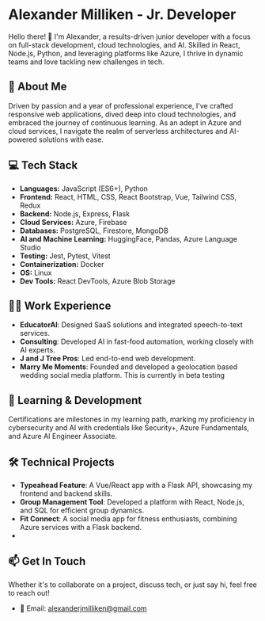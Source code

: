 # Alexander Milliken - Jr. Developer

Hello there! 👋 I'm Alexander, a results-driven junior developer with a focus on full-stack development, cloud technologies, and AI. Skilled in React, Node.js, Python, and leveraging platforms like Azure, I thrive in dynamic teams and love tackling new challenges in tech.

## 🚀 About Me

Driven by passion and a year of professional experience, I've crafted responsive web applications, dived deep into cloud technologies, and embraced the journey of continuous learning. As an adept in Azure and cloud services, I navigate the realm of serverless architectures and AI-powered solutions with ease.

## 💻 Tech Stack

- **Languages:** JavaScript (ES6+), Python
- **Frontend:** React, HTML, CSS, React Bootstrap, Vue, Tailwind CSS, Redux
- **Backend:** Node.js, Express, Flask
- **Cloud Services:** Azure, Firebase
- **Databases:** PostgreSQL, Firestore, MongoDB
- **AI and Machine Learning:** HuggingFace, Pandas, Azure Language Studio
- **Testing:** Jest, Pytest, Vitest
- **Containerization:** Docker
- **OS:** Linux
- **Dev Tools:** React DevTools, Azure Blob Storage

## 👨‍💻 Work Experience

- **EducatorAI**: Designed SaaS solutions and integrated speech-to-text services.
- **Consulting**: Developed AI in fast-food automation, working closely with AI experts.
- **J and J Tree Pros**: Led end-to-end web development.
- **Marry Me Moments**: Founded and developed a geolocation based wedding social media platform. This is currently in beta testing

## 🌱 Learning & Development

Certifications are milestones in my learning path, marking my proficiency in cybersecurity and AI with credentials like Security+, Azure Fundamentals, and Azure AI Engineer Associate.

## 🛠 Technical Projects

- **Typeahead Feature**: A Vue/React app with a Flask API, showcasing my frontend and backend skills.
- **Group Management Tool**: Developed a platform with React, Node.js, and SQL for efficient group dynamics.
- **Fit Connect**: A social media app for fitness enthusiasts, combining Azure services with a Flask backend.
- 
## 📫 Get In Touch

Whether it's to collaborate on a project, discuss tech, or just say hi, feel free to reach out!

- 📧 Email: alexanderjmilliken@gmail.com
